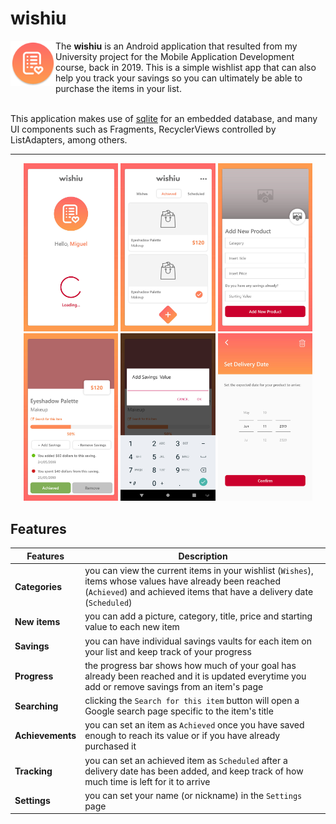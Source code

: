 # wishiu

<img src="https://github.com/miguelssimao/wishiu/blob/main/app/src/main/res/drawable/ic_launcher_round.png" align="left" height="72"/>
The <b>wishiu</b> is an Android application that resulted from my University project for the Mobile Application Development course, back in 2019. This is a simple wishlist app that can also help you track your savings so you can ultimately be able to purchase the items in your list.

<br clear="left"/>
<br clear="left"/>

This application makes use of [sqlite](https://github.com/sqlite/sqlite) for an embedded database, and many UI components such as Fragments, RecyclerViews controlled by ListAdapters, among others.

---

<p align="center">
  <img src="https://github.com/miguelssimao/wishiu/blob/main/screens/1.jpg" width="30%" />
  <img src="https://github.com/miguelssimao/wishiu/blob/main/screens/2.jpg" width="30%" />
  <img src="https://github.com/miguelssimao/wishiu/blob/main/screens/3.jpg" width="30%" />

  <img src="https://github.com/miguelssimao/wishiu/blob/main/screens/4.jpg" width="30%" />
  <img src="https://github.com/miguelssimao/wishiu/blob/main/screens/5.jpg" width="30%" />
  <img src="https://github.com/miguelssimao/wishiu/blob/main/screens/6.jpg" width="30%" />
</p>

## Features

| Features | Description |
| -------- | ----------- |
| **Categories** | you can view the current items in your wishlist (`Wishes`), items whose values have already been reached (`Achieved`) and achieved items that have a delivery date (`Scheduled`) |
| **New items** | you can add a picture, category, title, price and starting value to each new item |
| **Savings** | you can have individual savings vaults for each item on your list and keep track of your progress |
| **Progress** | the progress bar shows how much of your goal has already been reached and it is updated everytime you add or remove savings from an item's page |
| **Searching** | clicking the `Search for this item` button will open a Google search page specific to the item's title |
| **Achievements** | you can set an item as `Achieved` once you have saved enough to reach its value or if you have already purchased it |
| **Tracking** | you can set an achieved item as `Scheduled` after a delivery date has been added, and keep track of how much time is left for it to arrive |
| **Settings** | you can set your name (or nickname) in the `Settings` page |
